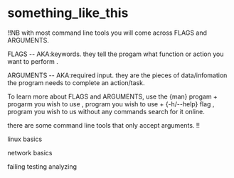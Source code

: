 # something_like_this

!!NB
with most command line tools you will come across FLAGS and ARGUMENTS.

FLAGS -- AKA:keywords.
    they tell the progam what function or action you want to perform .
    
ARGUMENTS -- AKA:required input.
    they are the pieces of data/infomation the program needs to complete an action/task.  
    
To learn more about FLAGS and ARGUMENTS, use the {man} progam + progarm you wish to use , program you wish to use + {-h/--help} flag , program you wish to us without any commands search for it online.

there are some command line tools that only accept arguments.
!!

linux basics

network basics

failing 
testing 
analyzing

